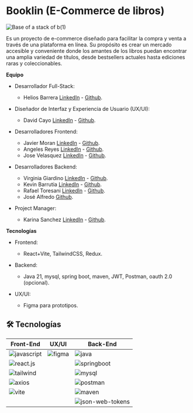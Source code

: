 ﻿# Booklin (E-Commerce de libros)

![Base of a stack of b(1)](https://github.com/No-Country/c18-46-t-java-react/assets/169822154/9a6aea58-a737-4ad6-b2c8-5e8cf762299e)

Es un proyecto de e-commerce diseñado para facilitar la compra y venta a través de una plataforma en línea. Su propósito es crear un mercado accesible y conveniente donde los amantes de los libros puedan encontrar una amplia variedad de títulos, desde bestsellers actuales hasta ediciones raras y coleccionables.

**Equipo**
  
  * Desarrollador Full-Stack: 
    - Helios Barrera [LinkedIn](https://www.linkedin.com/in/qlessenp/) - [Github](https://github.com/quserforgitp).
  
  * Diseñador de Interfaz y Experiencia de Usuario (UX/UI):
    - David Cayo [LinkedIn](https://www.linkedin.com/in/davidcayo/) - [Github](https://github.com/davidcayo).
  
  * Desarrolladores Frontend: 
    - Javier Moran [LinkedIn](https://www.linkedin.com/in/javier-albornoz-moran/) - [Github](https://github.com/tecnycompu).
    - Angeles Reyes [LinkedIn](https://www.linkedin.com/in/mariangel-reyes-960428214) - [Github](https://github.com/AngelQReid).
    - Jose Velasquez [LinkedIn](https://www.linkedin.com/in/jdvd01/) - [Github](https://github.com/jdvd01).
  
  * Desarrolladores Backend:
    - Virginia Giardino [LinkedIn](https://www.linkedin.com/in/virginia-giardino-904a13203/) - [Github](https://github.com/GiardinoV).
    - Kevin Barrutia [LinkedIn](https://www.linkedin.com/in/kevin-barrutia-1a42a01aa/) - [Github](https://github.com/KevinBarrutia).
    - Rafael Toresani [LinkedIn](https://www.linkedin.com/in/rtoresani/) - [Github](https://github.com/RafaToresani).
    - José Alfredo [Github](https://github.com/AlfredDev).
  
  * Project Manager:
    - Karina Sanchez [LinkedIn](https://www.linkedin.com/in/karinasanchezgamez/) - [Github](https://github.com/Karinathalie).
   
**Tecnologías**

  * Frontend:
     - React+Vite, TailwindCSS, Redux.

  * Backend:
    - Java 21, mysql, spring boot, maven, JWT, Postman, oauth 2.0 (opcional).

  * UX/UI:
    - Figma para prototipos.

## 🛠️ Tecnologías

<table>
  <thead>
    <tr>
      <th>Front-End</th>
      <th>UX/UI</th>
      <th>Back-End</th>
    </tr>
  </thead>
  <tbody>
    <tr>
      <td>
        <img alt="javascript" src="https://img.shields.io/badge/Javascript-%23F7DF1E?logo=javascript&logoColor=white">
      </td>
      <td>
        <img alt="figma" src="https://img.shields.io/badge/Figma-%23F24E1E?logo=figma&logoColor=white">
      </td>
      <td>
        <img alt="java" src="https://img.shields.io/badge/Javascript-%E76F00?logo=java&logoColor=white">
      </td>
    </tr>
    <tr>
      <td>
        <img alt="react.js" src="https://img.shields.io/badge/React.js-%2361DAFB?logo=react&logoColor=white">
      </td>
      <td></td>
      <td>
      <img alt="springboot" src="https://img.shields.io/badge/Spring_Boot-F2F4F9?logo=spring-boot&logoColor=white">
      </td>
    </tr>
    <tr>
      <td>
        <img alt="tailwind" src="https://img.shields.io/badge/Tailwind-%2306B6D4?logo=tailwind%20css">
      </td>
      <td></td>
      <td>
        <img alt="mysql" src="https://img.shields.io/badge/MySQL-005C84?logo=mysql&logoColor=white">
      </td>
    </tr>
    <tr>
      <td>
         <img alt="axios" src="https://img.shields.io/badge/Axios-%235A29E4?logo=axios&logoColor=white">
      </td>
      <td></td>
      <td>
        <img alt="postman" src="https://img.shields.io/badge/Postman-FF6C37?logo=Postman&logoColor=white">
      </td>
    </tr>
    <tr>
      <td>
       <img alt="vite" src="https://img.shields.io/badge/Vite-%23646CFF?logo=vite&logoColor=white">
      </td>
      <td></td>
      <td>
        <img alt="maven" src="https://img.shields.io/badge/apache_maven-C71A36?logo=apachemaven&logoColor=white">
      </td>
    </tr>
    <tr>
      <td></td>
      <td></td>
      <td>
        <img alt="json-web-tokens" src="https://img.shields.io/badge/JSON%20Web%20Tokens-%23000000?logo=json%20web%20tokens&logoColor=white">
      </td>
    </tr>
  </tbody>
</table>
